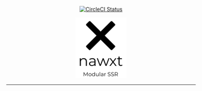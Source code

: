 <p align="center">
  <a href="https://circleci.com/gh/abeagley/nawxt/tree/master" target="_blank">
    <img alt="CircleCI Status" src="https://circleci.com/gh/abeagley/nawxt/tree/master.svg?style=svg&circle-token=0329e141e557cfbade70023622a0055d8a3106d4" />
  </a>
</p>
<p align="center">
  <a href="https://github.com/abeagley/nawxt">
    <img alt="Nawxt" src="./github/nawxt-logo.png" />
  </a>
</p>
<hr />
